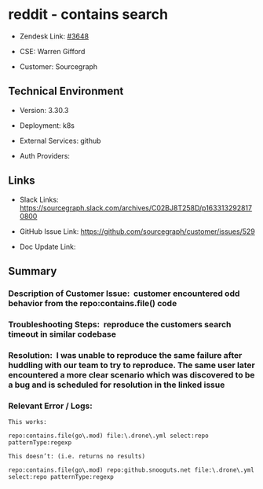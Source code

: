 # reddit - contains search 



- Zendesk Link: [#3648](https://sourcegraph.zendesk.com/agent/tickets/3648)

- CSE: Warren Gifford

- Customer: Sourcegraph <!-- Redact if this contains personally identifying information -->


<!-- Data populated from integration, speak to Ben Gordon or Michael Bali if not working -->

<!-- During Internal team trial, fill missing data manually (we are waiting for all data to sync) -->



## Technical Environment

- Version: ​3.30.3

- Deployment: k8s

- External Services: github

- Auth Providers:





## Links
<!-- Data for CSE manual entry -->
- Slack Links: https://sourcegraph.slack.com/archives/C02BJ8T258D/p1633132928170800

- GitHub Issue Link: https://github.com/sourcegraph/customer/issues/529

- Doc Update Link:



## Summary
### Description of Customer Issue:  customer encountered odd behavior from the repo:contains.file() code

### Troubleshooting Steps:  reproduce the customers search timeout in similar codebase

### Resolution:  I was unable to reproduce the same failure after huddling with our team to try to reproduce. The same user later encountered a more clear scenario which was discovered to be a bug and is scheduled for resolution in the linked issue

### Relevant Error / Logs:  

<!-- Please redact keys, tokens, and personal identifying information -->
```
This works:

repo:contains.file(go\.mod) file:\.drone\.yml select:repo patternType:regexp

This doesn’t: (i.e. returns no results)

repo:contains.file(go\.mod) repo:github.snooguts.net file:\.drone\.yml select:repo patternType:regexp
```


<!-- Once complete, upload a copy to https://github.com/sourcegraph/support-tools-internal/tree/main/resolved-tickets as a .md file -->
<!-- Name the file 3648.md -->
